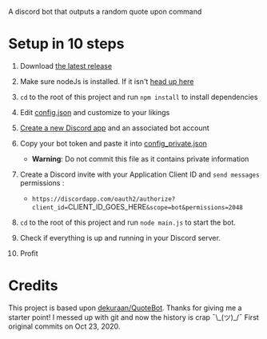 A discord bot that outputs a random quote upon command  

# Setup in 10 steps

1.  Download [the latest release](https://github.com/r4dixx/QuoteBot/releases)

2.  Make sure nodeJs is installed. If it isn't [head up here](https://nodejs.org/en/download/package-manager/)

3.  `cd` to the root of this project and run `npm install` to install dependencies

4.  Edit [config.json](config.json) and customize to your likings

5.  [Create a new Discord app](https://discordapp.com/developers/applications/me) and an associated bot account

6.  Copy your bot token and paste it into [config_private.json](config_private.json)  

    -   **Warning**: Do not commit this file as it contains private information  

7.  Create a Discord invite with your Application Client ID and `send messages` permissions :

    -   `https://discordapp.com/oauth2/authorize?client_id=`CLIENT_ID_GOES_HERE`&scope=bot&permissions=2048`


8.  `cd` to the root of this project and run `node main.js` to start the bot.

9.  Check if everything is up and running in your Discord server.

10. Profit

# Credits

This project is based upon [dekuraan/QuoteBot](https://github.com/dekuraan/QuoteBot). Thanks for giving me a starter point! I messed up with git and now the history is crap ¯\\\_(ツ)\_/¯ First original commits on Oct 23, 2020.
